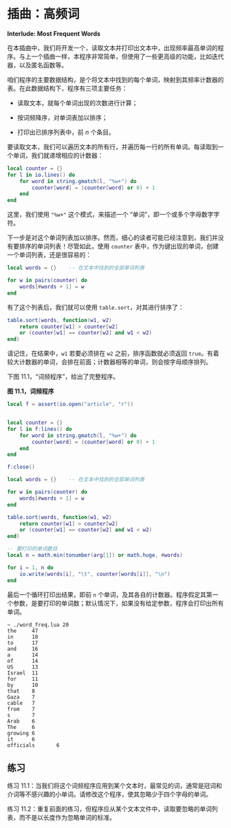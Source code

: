# 插曲：高频词

**Interlude: Most Frequent Words**

在本插曲中，我们将开发一个，读取文本并打印出文本中，出现频率最高单词的程序。与上一个插曲一样，本程序非常简单，但使用了一些更高级的功能，比如迭代器，以及匿名函数等。

咱们程序的主要数据结构，是个将文本中找到的每个单词，映射到其频率计数器的表。在此数据结构下，程序有三项主要任务：


- 读取文本，就每个单词出现的次数进行计算；

- 按词频降序，对单词表加以排序；

- 打印出已排序列表中，前 *n* 个条目。


要读取文本，我们可以遍历文本的所有行，并遍历每一行的所有单词。每读取到一个单词，我们就递增相应的计数器：


```lua
local counter = {}
for l in io.lines() do
    for word in string.gmatch(l, "%w+") do
        counter[word] = (counter[word] or 0) + 1
    end
end
```

这里，我们使用 `"%w+"` 这个模式，来描述一个 “单词”，即一个或多个字母数字字符。


下一步是对这个单词列表加以排序。然而，细心的读者可能已经注意到，我们并没有要排序的单词列表！尽管如此，使用 `counter` 表中，作为键出现的单词，创建一个单词列表，还是很容易的：


```lua
local words = {}    -- 在文本中找到的全部单词列表

for w in pairs(counter) do
    words[#words + 1] = w
end
```

有了这个列表后，我们就可以使用 `table.sort`，对其进行排序了：


```lua
table.sort(words, function(w1, w2)
    return counter[w1] > counter[w2]
    or (counter[w1] == counter[w2] and w1 < w2)
end)
```

请记住，在结果中，`w1` 若要必须排在 `w2` 之前，排序函数就必须返回 `true`。有着较大计数器的单词，会排在前面；计数器相等的单词，则会按字母顺序排列。


下图 11.1，“词频程序”，给出了完整程序。


**图 11.1，词频程序**


```lua
local f = assert(io.open("article", "r"))


local counter = {}
for l in f:lines() do
    for word in string.gmatch(l, "%w+") do
        counter[word] = (counter[word] or 0) + 1
    end
end

f:close()

local words = {}    -- 在文本中找到的全部单词列表

for w in pairs(counter) do
    words[#words + 1] = w
end

table.sort(words, function(w1, w2)
    return counter[w1] > counter[w2]
    or (counter[w1] == counter[w2] and w1 < w2)
end)

-- 要打印的单词数目
local n = math.min(tonumber(arg[1]) or math.huge, #words)

for i = 1, n do
    io.write(words[i], "\t", counter[words[i]], "\n")
end
```

最后一个循环打印出结果，即前 `n` 个单词，及其各自的计数器。程序假定其第一个参数，是要打印的单词数；默认情况下，如果没有给定参数，程序会打印出所有单词。

```console
~ ./word_freq.lua 20
the     47
in      18
to      17
and     16
a       14
of      14
US      13
Israel  11
for     11
by      10
that    8
Gaza    7
cable   7
from    7
s       7
Arab    6
The     6
growing 6
it      6
officials       6
```

## 练习

练习 11.1：当我们将这个词频程序应用到某个文本时，最常见的词，通常是冠词和介词等不感兴趣的小单词。请修改这个程序，使其忽略少于四个字母的单词。

练习 11.2：重复前面的练习，但程序应从某个文本文件中，读取要忽略的单词列表，而不是以长度作为忽略单词的标准。
